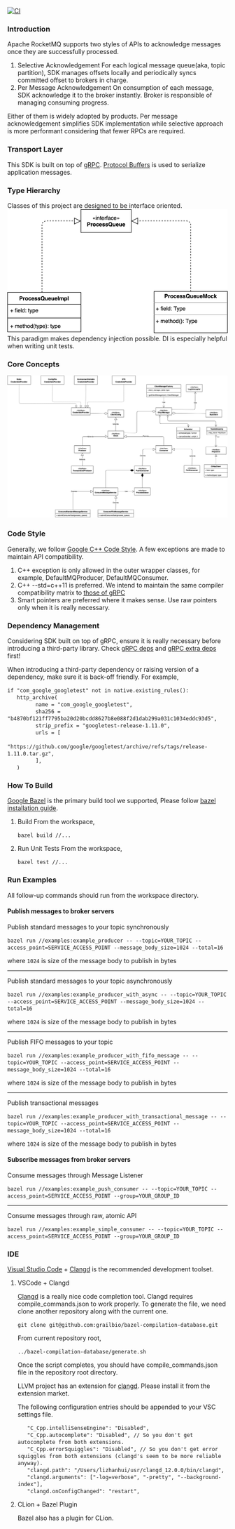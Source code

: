 [![CI](https://github.com/apache/rocketmq-client-cpp/actions/workflows/main.yml/badge.svg)](https://github.com/lizhanhui/rocketmq-client-cpp/actions/workflows/main.yml)
### Introduction
Apache RocketMQ supports two styles of APIs to acknowledge messages once they are successfully processed.

1. Selective Acknowledgement
   For each logical message queue(aka, topic partition), SDK manages offsets locally and periodically syncs committed offset to brokers in charge.
2. Per Message Acknowledgement
   On consumption of each message, SDK acknowledge it to the broker instantly. Broker is responsible of managing consuming progress. 

Either of them is widely adopted by products. Per message acknowledgement simplifies SDK implementation while selective approach is more performant considering that fewer RPCs are required.

### Transport Layer

This SDK is built on top of [gRPC](https://grpc.io/). [Protocol Buffers](https://developers.google.com/protocol-buffers) is used to serialize application messages.

### Type Hierarchy
Classes of this project are designed to be interface oriented.
![Basic class hierarchy](docs/assets/BasicMode.png)
This paradigm makes dependency injection possible. DI is especially helpful when writing unit tests.

### Core Concepts
![Class Diagram](docs/assets/class_diagram.png)

### Code Style
Generally, we follow [Google C++ Code Style](https://google.github.io/styleguide/cppguide.html). A few exceptions are made to maintain API compatibility.
1. C++ exception is only allowed in the outer wrapper classes, for example, DefaultMQProducer, DefaultMQConsumer.
2. C++ --std=c++11 is preferred. We intend to maintain the same compiler compatibility matrix to [those of gRPC](https://github.com/grpc/grpc/blob/master/BUILDING.md)
3. Smart pointers are preferred where it makes sense. Use raw pointers only when it is really necessary.

### Dependency Management   
Considering SDK built on top of gRPC, ensure it is really necessary before introducing a third-party library. Check [gRPC deps](https://github.com/grpc/grpc/blob/master/bazel/grpc_deps.bzl) and [gRPC extra deps](https://github.com/grpc/grpc/blob/master/bazel/grpc_extra_deps.bzl) first!

When introducing a third-party dependency or raising version of a dependency, make sure it is back-off friendly. For example,
```
if "com_google_googletest" not in native.existing_rules():
   http_archive(
         name = "com_google_googletest",
         sha256 = "b4870bf121ff7795ba20d20bcdd8627b8e088f2d1dab299a031c1034eddc93d5",
         strip_prefix = "googletest-release-1.11.0",
         urls = [
            "https://github.com/google/googletest/archive/refs/tags/release-1.11.0.tar.gz",
         ],
   )
```

### How To Build
[Google Bazel](https://bazel.build/) is the primary build tool we supported, Please follow [bazel installation guide](https://docs.bazel.build/versions/main/install.html).


1. Build
   From the workspace, 
   ```
   bazel build //...
   ```
2. Run Unit Tests
   From the workspace,
   ```
   bazel test //...
   ```



### Run Examples

   All follow-up commands should run from the workspace directory.

#### Publish messages to broker servers

   Publish standard messages to your topic synchronously
   ```
   bazel run //examples:example_producer -- --topic=YOUR_TOPIC --access_point=SERVICE_ACCESS_POINT --message_body_size=1024 --total=16
   ```
   where `1024` is size of the message body to publish in bytes

   ------------

   
   Publish standard messages to your topic asynchronously
   ```
   bazel run //examples:example_producer_with_async -- --topic=YOUR_TOPIC --access_point=SERVICE_ACCESS_POINT --message_body_size=1024 --total=16
   ```
   where `1024` is size of the message body to publish in bytes

   ------------


   Publish FIFO messages to your topic
   ```
   bazel run //examples:example_producer_with_fifo_message -- --topic=YOUR_TOPIC --access_point=SERVICE_ACCESS_POINT --message_body_size=1024 --total=16
   ```
   where `1024` is size of the message body to publish in bytes

   -----------

   Publish transactional messages
   ```
   bazel run //examples:example_producer_with_transactional_message -- --topic=YOUR_TOPIC --access_point=SERVICE_ACCESS_POINT --message_body_size=1024 --total=16
   ```
   where `1024` is size of the message body to publish in bytes


#### Subscribe messages from broker servers

   Consume messages through Message Listener

   ```
   bazel run //examples:example_push_consumer -- --topic=YOUR_TOPIC --access_point=SERVICE_ACCESS_POINT --group=YOUR_GROUP_ID
   ```

   ------------

   Consume messages through raw, atomic API

   ```
   bazel run //examples:example_simple_consumer -- --topic=YOUR_TOPIC --access_point=SERVICE_ACCESS_POINT --group=YOUR_GROUP_ID
   ```


   

### IDE
[Visual Studio Code](https://code.visualstudio.com/) + [Clangd](https://clangd.llvm.org/) is the recommended development toolset. 
1. VSCode + Clangd
   
   [Clangd](https://clangd.llvm.org/) is a really nice code completion tool. Clangd requires compile_commands.json to work properly. 
   To generate the file, we need clone another repository along with the current one.

   ```
   git clone git@github.com:grailbio/bazel-compilation-database.git
   ```
   From current repository root,

   ```
   ../bazel-compilation-database/generate.sh
   ```
   Once the script completes, you should have compile_commands.json file in the repository root directory.

   LLVM project has an extension for [clangd](https://marketplace.visualstudio.com/items?itemName=llvm-vs-code-extensions.vscode-clangd). Please install it from the extension market. 

   The following configuration entries should be appended to your VSC settings file.
   ```text
      "C_Cpp.intelliSenseEngine": "Disabled",
      "C_Cpp.autocomplete": "Disabled", // So you don't get autocomplete from both extensions.
      "C_Cpp.errorSquiggles": "Disabled", // So you don't get error squiggles from both extensions (clangd's seem to be more reliable anyway).
      "clangd.path": "/Users/lizhanhui/usr/clangd_12.0.0/bin/clangd",
      "clangd.arguments": ["-log=verbose", "-pretty", "--background-index"],
      "clangd.onConfigChanged": "restart",
   ```

2. CLion + Bazel Plugin
   
   Bazel also has a plugin for CLion.
